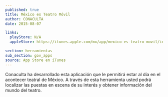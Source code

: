 ```yaml
---
published: true
title: México es Teatro Móvil
author: CONACULTA
date: 2015-08-07

links:
  playStore: N/A
  appleStore: https://itunes.apple.com/mx/app/mexico-es-teatro-movil/id571194638?mt=8

section: herramientas
sub_section: gov_apps
source: App Store en iTunes
---
```

Conaculta ha desarrollado esta aplicación que le permitirá estar al día en el acontecer teatral de México. A través de esta herramienta usted podrá localizar las puestas en escena de su interés y obtener información del mundo del teatro.
